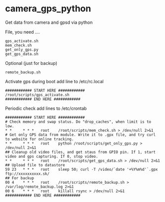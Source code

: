 # camera_gps_python
Get data from camera and gpsd via python

File, you need ....
```
gps_activate.sh
mem_check.sh
get_only_gps.py
get_gps_data.sh
```

Optional (just for backup)
```
remote_backup.sh
```

Activate gps during boot
add line to /etc/rc.local
```
############ START HERE ############
/root/scripts/gps_activate.sh
############ END HERE ############
```

Periodic check
add lines to /etc/crontab
```
############ START HERE ############
# Check memory and swap status. Do "drop_caches", when limit is to low.
* *     * * *   root    /root/scripts/mem_check.sh > /dev/null 2>&1
# Get only GPS data from module. Write it to .gpx file, and try curl to website for online tracking.
* *     * * *   root    python /root/scripts/get_only_gps.py > /dev/null 2>&1
## Cleanup old video files, and get staus from GPIO pin. If 1, start video and gps capturing. If 0, stop video.
* *     * * *   root    /root/scripts/get_gps_data.sh > /dev/null 2>&1
## Upload file to datastore  
59 23   * * *   root    sleep 50; curl -T /video/`date '+%Y%m%d'`.gpx ftp://xxxxxxxxxx.sk/
## For backup
00 4    * * *   root    /root/scripts/remote_backup.sh > /var/log/remote_backup.log 2>&1
00 6    * * *   root    killall rsync > /dev/null 2>&1
############ END HERE ############
```
